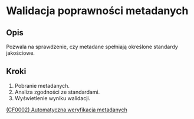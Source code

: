 # Walidacja poprawności metadanych

## Opis
Pozwala na sprawdzenie, czy metadane spełniają określone standardy jakościowe.

## Kroki
1. Pobranie metadanych.
2. Analiza zgodności ze standardami.
3. Wyświetlenie wyniku walidacji.

[(CF0002) Automatyczna weryfikacja metadanych](../../../3.wizja.systemu/3.3.cechy.funkcjonalne/CF0002.md)